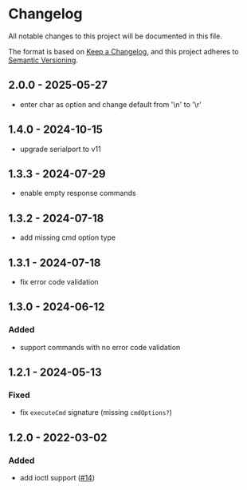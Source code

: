 # Changelog

All notable changes to this project will be documented in this file.

The format is based on [Keep a Changelog](https://keepachangelog.com/en/1.0.0/),
and this project adheres to [Semantic Versioning](https://semver.org/spec/v2.0.0.html).

## 2.0.0 - 2025-05-27

- enter char as option and change default from '\n' to '\r'

## 1.4.0 - 2024-10-15

- upgrade serialport to v11

## 1.3.3 - 2024-07-29

- enable empty response commands

## 1.3.2 - 2024-07-18

- add missing cmd option type

## 1.3.1 - 2024-07-18

- fix error code validation

## 1.3.0 - 2024-06-12

### Added

- support commands with no error code validation

## 1.2.1 - 2024-05-13

### Fixed

- fix `executeCmd` signature (missing `cmdOptions?`)

## 1.2.0 - 2022-03-02

### Added

- add ioctl support ([#14](https://github.com/eove/serial-console-com/issues/14))

